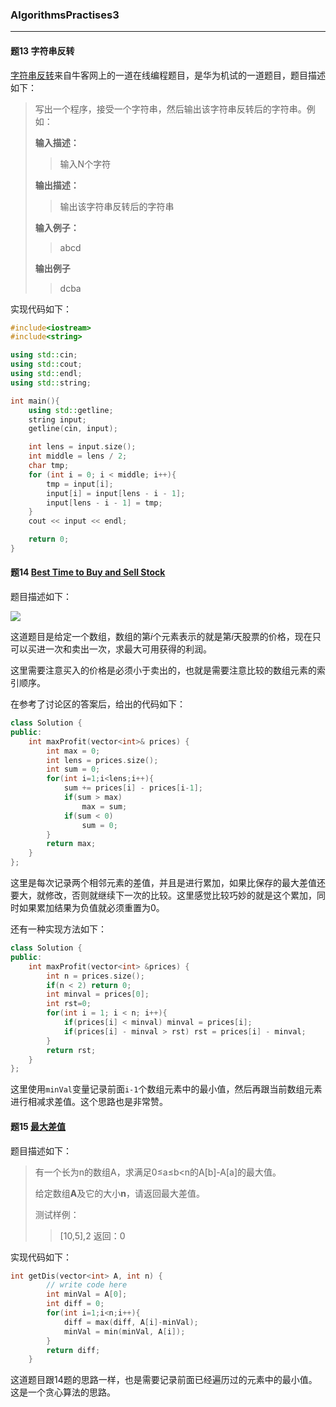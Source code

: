 ### AlgorithmsPractises3

------

#### 题13 字符串反转

[字符串反转](http://www.nowcoder.com/practice/e45e078701ab4e4cb49393ae30f1bb04?tpId=37&tqId=21235&rp=&ru=/ta/huawei&qru=/ta/huawei/question-ranking)来自牛客网上的一道在线编程题目，是华为机试的一道题目，题目描述如下：

> 写出一个程序，接受一个字符串，然后输出该字符串反转后的字符串。例如：
>
> **输入描述：**
>
> > 输入N个字符
>
> **输出描述：**
>
> > 输出该字符串反转后的字符串
>
> **输入例子：**
>
> > abcd
>
> **输出例子**
>
> > dcba

实现代码如下：

```c++
#include<iostream>
#include<string>

using std::cin;
using std::cout;
using std::endl;
using std::string;

int main(){
	using std::getline;
	string input;
	getline(cin, input);

	int lens = input.size();
	int middle = lens / 2;
	char tmp;
	for (int i = 0; i < middle; i++){	
		tmp = input[i];
		input[i] = input[lens - i - 1];
		input[lens - i - 1] = tmp;
	}
	cout << input << endl;

	return 0;
}
```



#### 题14 [Best Time to Buy and Sell Stock](https://leetcode.com/problems/best-time-to-buy-and-sell-stock/)

题目描述如下：

![](http://7xrluf.com1.z0.glb.clouddn.com/algorithm14.png)

这道题目是给定一个数组，数组的第$i$个元素表示的就是第$i$天股票的价格，现在只可以买进一次和卖出一次，求最大可用获得的利润。

这里需要注意买入的价格是必须小于卖出的，也就是需要注意比较的数组元素的索引顺序。

在参考了讨论区的答案后，给出的代码如下：

```c++
class Solution {
public:
    int maxProfit(vector<int>& prices) {
        int max = 0;
        int lens = prices.size();
        int sum = 0;
        for(int i=1;i<lens;i++){
            sum += prices[i] - prices[i-1];
            if(sum > max)
                max = sum;
            if(sum < 0)
                sum = 0;
        }
        return max;
    }
};
```

这里是每次记录两个相邻元素的差值，并且是进行累加，如果比保存的最大差值还要大，就修改，否则就继续下一次的比较。这里感觉比较巧妙的就是这个累加，同时如果累加结果为负值就必须重置为0。

还有一种实现方法如下：

```c++
class Solution {
public:
    int maxProfit(vector<int> &prices) {
        int n = prices.size();
        if(n < 2) return 0;
        int minval = prices[0];
        int rst=0;
        for(int i = 1; i < n; i++){
            if(prices[i] < minval) minval = prices[i];
            if(prices[i] - minval > rst) rst = prices[i] - minval;
        }
        return rst;
    }
};
```

这里使用`minVal`变量记录前面`i-1`个数组元素中的最小值，然后再跟当前数组元素进行相减求差值。这个思路也是非常赞。

#### 题15  [最大差值](http://www.nowcoder.com/practice/1f7675ae7a9e40e4bd04eb754b62fd00?tpId=49&tqId=29281&rp=1&ru=/ta/2016test&qru=/ta/2016test/question-ranking)

题目描述如下：

> 有一个长为n的数组A，求满足0≤a≤b<n的A[b]-A[a]的最大值。
>
> 给定数组**A**及它的大小**n**，请返回最大差值。
>
> 测试样例：
>
>
> > [10,5],2
> > 返回：0
>

实现代码如下：

```c++
int getDis(vector<int> A, int n) {
        // write code here
        int minVal = A[0];
        int diff = 0;
        for(int i=1;i<n;i++){
            diff = max(diff, A[i]-minVal);
            minVal = min(minVal, A[i]);
        }
        return diff;
    }
```

这道题目跟14题的思路一样，也是需要记录前面已经遍历过的元素中的最小值。这是一个贪心算法的思路。